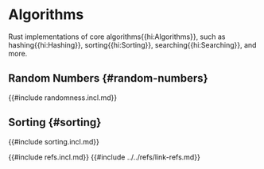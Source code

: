# Algorithms

Rust implementations of core algorithms{{hi:Algorithms}}, such as hashing{{hi:Hashing}}, sorting{{hi:Sorting}}, searching{{hi:Searching}}, and more.

## Random Numbers {#random-numbers}

{{#include randomness.incl.md}}

## Sorting {#sorting}

{{#include sorting.incl.md}}

{{#include refs.incl.md}}
{{#include ../../refs/link-refs.md}}

<div class="hidden">
</div>
